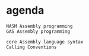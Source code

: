 # agenda
```
NASM Assembly programming
GAS Assembly programming

core Assembly language syntax
Calling Conventions
```

